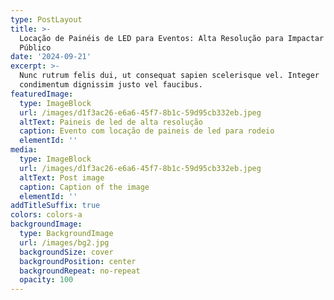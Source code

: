 ```yaml
---
type: PostLayout
title: >-
  Locação de Painéis de LED para Eventos: Alta Resolução para Impactar Seu
  Público
date: '2024-09-21'
excerpt: >-
  Nunc rutrum felis dui, ut consequat sapien scelerisque vel. Integer
  condimentum dignissim justo vel faucibus.
featuredImage:
  type: ImageBlock
  url: /images/d1f3ac26-e6a6-45f7-8b1c-59d95cb332eb.jpeg
  altText: Paineis de led de alta resolução
  caption: Evento com locação de paineis de led para rodeio
  elementId: ''
media:
  type: ImageBlock
  url: /images/d1f3ac26-e6a6-45f7-8b1c-59d95cb332eb.jpeg
  altText: Post image
  caption: Caption of the image
  elementId: ''
addTitleSuffix: true
colors: colors-a
backgroundImage:
  type: BackgroundImage
  url: /images/bg2.jpg
  backgroundSize: cover
  backgroundPosition: center
  backgroundRepeat: no-repeat
  opacity: 100
---
```

